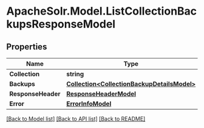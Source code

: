 # ApacheSolr.Model.ListCollectionBackupsResponseModel

## Properties

Name | Type | Description | Notes
------------ | ------------- | ------------- | -------------
**Collection** | **string** |  | [optional] 
**Backups** | [**Collection&lt;CollectionBackupDetailsModel&gt;**](CollectionBackupDetailsModel.md) |  | [optional] 
**ResponseHeader** | [**ResponseHeaderModel**](ResponseHeaderModel.md) |  | [optional] 
**Error** | [**ErrorInfoModel**](ErrorInfoModel.md) |  | [optional] 

[[Back to Model list]](../README.md#documentation-for-models) [[Back to API list]](../README.md#documentation-for-api-endpoints) [[Back to README]](../README.md)

